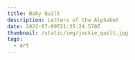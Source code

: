 ```yaml
---
title: Baby Quilt
description: Letters of the Alphabet
date: 2022-07-09T21:35:24.570Z
thumbnail: /static/img/jackie_quilt.jpg
tags:
  - art
---
```

